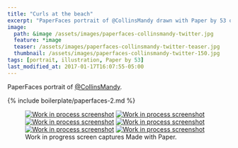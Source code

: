 ```yaml
---
title: "Curls at the beach"
excerpt: "PaperFaces portrait of @CollinsMandy drawn with Paper by 53 on an iPad."
image: 
  path: &image /assets/images/paperfaces-collinsmandy-twitter.jpg 
  feature: *image
  teaser: /assets/images/paperfaces-collinsmandy-twitter-teaser.jpg
  thumbnail: /assets/images/paperfaces-collinsmandy-twitter-150.jpg
tags: [portrait, illustration, Paper by 53]
last_modified_at: 2017-01-17T16:07:55-05:00
---
```


PaperFaces portrait of [@CollinsMandy](http://twitter.com/CollinsMandy).

{% include boilerplate/paperfaces-2.md %}

<figure class="third">
	<a href="/assets/images/paperfaces-collinsmandy-process-1-lg.jpg"><img src="/assets/images/paperfaces-collinsmandy-process-1-600.jpg" alt="Work in process screenshot"></a>
	<a href="/assets/images/paperfaces-collinsmandy-process-2-lg.jpg"><img src="/assets/images/paperfaces-collinsmandy-process-2-600.jpg" alt="Work in process screenshot"></a>
	<a href="/assets/images/paperfaces-collinsmandy-process-3-lg.jpg"><img src="/assets/images/paperfaces-collinsmandy-process-3-600.jpg" alt="Work in process screenshot"></a>
	<a href="/assets/images/paperfaces-collinsmandy-process-4-lg.jpg"><img src="/assets/images/paperfaces-collinsmandy-process-4-600.jpg" alt="Work in process screenshot"></a>
	<a href="/assets/images/paperfaces-collinsmandy-process-5-lg.jpg"><img src="/assets/images/paperfaces-collinsmandy-process-5-600.jpg" alt="Work in process screenshot"></a>
	<a href="/assets/images/paperfaces-collinsmandy-process-6-lg.jpg"><img src="/assets/images/paperfaces-collinsmandy-process-6-600.jpg" alt="Work in process screenshot"></a>
	<figcaption>Work in progress screen captures Made with Paper.</figcaption>
</figure>
